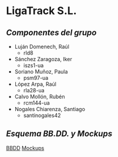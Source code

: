 # LigaTrack S.L. #

## *Componentes del grupo* ##
* Luján Domenech, Raúl
  * rld8
* Sánchez Zaragoza, Iker
  * iszs1-ua
* Soriano Muñoz, Paula
  * psm97-ua
* López Arpa, Raúl
  * rla28-ua
* Calvo Mollón, Rubén
  * rcm144-ua
* Nogales Chiarenza, Santiago
  * santinogales42

## *Esquema BB.DD. y Mockups* ##
[BBDD](BBDD/BBDD-DSS.pdf)
[Mockups](BBDD/Mockups.pdf)
